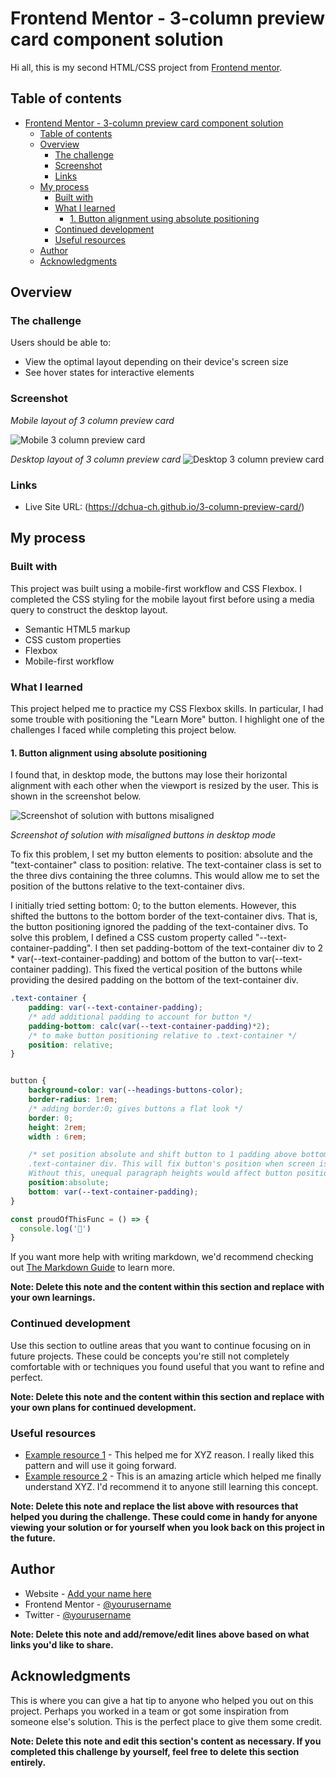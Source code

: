 # Frontend Mentor - 3-column preview card component solution

Hi all, this is my second HTML/CSS project from [Frontend mentor](https://www.frontendmentor.io/challenges/3column-preview-card-component-pH92eAR2-). 
## Table of contents

- [Frontend Mentor - 3-column preview card component solution](#frontend-mentor---3-column-preview-card-component-solution)
  - [Table of contents](#table-of-contents)
  - [Overview](#overview)
    - [The challenge](#the-challenge)
    - [Screenshot](#screenshot)
    - [Links](#links)
  - [My process](#my-process)
    - [Built with](#built-with)
    - [What I learned](#what-i-learned)
      - [1. Button alignment using absolute positioning](#1-button-alignment-using-absolute-positioning)
    - [Continued development](#continued-development)
    - [Useful resources](#useful-resources)
  - [Author](#author)
  - [Acknowledgments](#acknowledgments)



## Overview

### The challenge

Users should be able to:

- View the optimal layout depending on their device's screen size
- See hover states for interactive elements

### Screenshot
*Mobile layout of 3 column preview card* 

![Mobile 3 column preview card](/images/3column_mobile_solution.png) 
 


*Desktop layout of 3 column preview card*
![Desktop 3 column preview card](/images/3column_desktop_solution.png)





### Links
- Live Site URL: (https://dchua-ch.github.io/3-column-preview-card/)

## My process

### Built with

This project was built using a mobile-first workflow and CSS Flexbox. I completed the CSS styling for the mobile layout first before using a media query to construct the desktop layout.

- Semantic HTML5 markup
- CSS custom properties
- Flexbox
- Mobile-first workflow

### What I learned

This project helped me to practice my CSS Flexbox skills. In particular, I had some trouble with positioning the "Learn More" button. I highlight one of the challenges I faced while completing this project below.

#### 1. Button alignment using absolute positioning
 
 I found that, in desktop mode, the buttons may lose their horizontal alignment with each other when the viewport is resized by the user. This is shown in the screenshot below.

![Screenshot of solution with buttons misaligned](/images/uneven_buttons.png) 

*Screenshot of solution with misaligned buttons in desktop mode* 
 
 To fix this problem, I set my button elements to position: absolute and the "text-container" class to position: relative. The text-container class is set to the three divs containing the three columns. This would allow me to set the position of the buttons relative to the text-container divs.

 I initially tried setting bottom: 0; to the button elements. However, this shifted the buttons to the bottom border of the text-container divs. That is, the button positioning ignored the padding of the text-container divs. To solve this problem, I defined a CSS custom property called "--text-container-padding". I then set padding-bottom of the text-container div to 2 * var(--text-container-padding) and bottom of the button to var(--text-container padding). This fixed the vertical position of the buttons while providing the desired padding on the bottom of the text-container div.

```css
.text-container {
    padding: var(--text-container-padding);
    /* add additional padding to account for button */
    padding-bottom: calc(var(--text-container-padding)*2);
    /* to make button positioning relative to .text-container */
    position: relative;   
}


button {
    background-color: var(--headings-buttons-color); 
    border-radius: 1rem; 
    /* adding border:0; gives buttons a flat look */
    border: 0;
    height: 2rem;
    width : 6rem;

    /* set position absolute and shift button to 1 padding above bottom of 
    .text-container div. This will fix button's position when screen is resized.
    Without this, unequal paragraph heights would affect button position */
    position:absolute;
    bottom: var(--text-container-padding);
}
```
```js
const proudOfThisFunc = () => {
  console.log('🎉')
}
```

If you want more help with writing markdown, we'd recommend checking out [The Markdown Guide](https://www.markdownguide.org/) to learn more.

**Note: Delete this note and the content within this section and replace with your own learnings.**

### Continued development

Use this section to outline areas that you want to continue focusing on in future projects. These could be concepts you're still not completely comfortable with or techniques you found useful that you want to refine and perfect.

**Note: Delete this note and the content within this section and replace with your own plans for continued development.**

### Useful resources

- [Example resource 1](https://www.example.com) - This helped me for XYZ reason. I really liked this pattern and will use it going forward.
- [Example resource 2](https://www.example.com) - This is an amazing article which helped me finally understand XYZ. I'd recommend it to anyone still learning this concept.

**Note: Delete this note and replace the list above with resources that helped you during the challenge. These could come in handy for anyone viewing your solution or for yourself when you look back on this project in the future.**

## Author

- Website - [Add your name here](https://www.your-site.com)
- Frontend Mentor - [@yourusername](https://www.frontendmentor.io/profile/yourusername)
- Twitter - [@yourusername](https://www.twitter.com/yourusername)

**Note: Delete this note and add/remove/edit lines above based on what links you'd like to share.**

## Acknowledgments

This is where you can give a hat tip to anyone who helped you out on this project. Perhaps you worked in a team or got some inspiration from someone else's solution. This is the perfect place to give them some credit.

**Note: Delete this note and edit this section's content as necessary. If you completed this challenge by yourself, feel free to delete this section entirely.**
